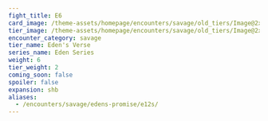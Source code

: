 ```yaml
---
fight_title: E6
card_image: /theme-assets/homepage/encounters/savage/old_tiers/Image@2x.png
tier_image: /theme-assets/homepage/encounters/savage/old_tiers/Image@2x.png
encounter_category: savage
tier_name: Eden's Verse
series_name: Eden Series
weight: 6
tier_weight: 2
coming_soon: false
spoiler: false
expansion: shb
aliases:
  - /encounters/savage/edens-promise/e12s/
---
```

